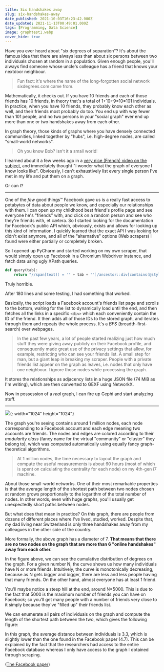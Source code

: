 ```yaml
---
title: Six handshakes away
slug: six-handshakes-away
date_published: 2021-10-03T16:23:42.000Z
date_updated: 2021-11-13T00:49:01.000Z
tags: [Programming, Data Science]
image: graphtest1.webp
cover_hide: true
---
```


Have you ever heard about "six degrees of separation"? It's about the famous idea that there are always less than about six persons between two individuals chosen at random in a population. Given enough people, you'll always find someone whose uncle's colleague has a friend that knows your nextdoor neighbour.

> Fun fact: it's where the name of the long-forgotten social network sixdegrees.com came from.

Mathematically, it checks out. If you have 10 friends and each of those friends has 10 friends, in theory that's a total of 1+10+9\*10=101 individuals. In practice, when you have 10 friends, they probably know each other as well, and their friends most probably do too. You end up with way fewer than 101 people, and no two persons in your "social graph" ever end up more than one or two handshakes away from each other.

In graph theory, those kinds of graphs where you have densely connected communities, linked together by "hubs", i.e. high-degree nodes, are called "small-world networks".

> Oh you know Bob? Isn't it a small world!

I learned about it a few weeks ago in a [very nice (French) video on the subject](https://www.youtube.com/watch?v=UX7YQ6m2r_o), and immediately thought "I wonder what the graph of everyone I know looks like". Obviously, I can't exhaustively list every single person I've met in my life and put them on a graph.

Or can I?

* * *

One of the _few_ good things™ Facebook gave us is a really fast access to petabytes of data about people we know, and especially our relationships with them. I can open up my childhood best friend's profile page and see everyone he's "friends" with, and click on a random person and see who they're friends with, et cætera. So I started looking for the documentation for Facebook's public API which, obviously, exists and allows for looking up this kind of information. I quickly learned that the exact API I was looking for didn't exist anymore, and all of the "alternative" options (Web scrapers) I found were either partially or completely broken.

So I opened up PyCharm and started working on my own scraper, that would simply open up Facebook in a Chromium Webdriver instance, and fetch data using ugly XPath queries.

```python
def query(tab):
    return "//span[text() = '" + tab + "']/ancestor::div[contains(@style, 'border-radius: max(0px, min(8px, ((100vw')]/div[1]/div[3]/div"
```
<label>Truly horrible.</label>

After 180 lines and some testing, I had something that worked.

Basically, the script loads a Facebook account's friends list page and scrolls to the bottom, waiting for the list to dynamically load until the end, and then fetches all the links in a specific `<div>` which each conveniently contain the ID of the friend. It then adds all of those IDs to the stored graph, and iterates through them and repeats the whole process. It's a _BFS_ (breadth-first-search) over webpages.

> In the past few years, a lot of people started realizing just how much stuff they were giving away publicly on their Facebook profile, and consequently made great use of the privacy settings that allow, for example, restricting who can see your friends list. A small step for man, but a giant leap in breaking my scraper.‌‌ People with a private friends list appear on the graph as leaves, i.e. nodes that only have one neighbour. I ignore those nodes while processing the graph.

It stores the relationships as adjacency lists in a huge JSON file (74 MiB as I'm writing), which are then converted to GEXF using NetworkX.

Now in possession of a _real_ graph, I can fire up Gephi and start analyzing stuff.

* * *

![](graphtest1.png){: width="1024" height="1024"}

The graph you're seeing contains around 1 million nodes, each node corresponding to a Facebook account and each edge meaning two accounts are friends. The nodes and edges are colored according to their _modularity class_ (fancy name for the virtual "community" or "cluster" they belong to), which was computed automatically using equally fancy graph-theoretical algorithms.

> At 1 million nodes, the time necessary to layout the graph and compute the useful measurements is about 60 hours (most of which is spent on calculating the centrality for each node) on my 4th-gen i7 machine.

About those small-world networks. One of their most remarkable properties is that the average length of the shortest path between two nodes chosen at random grows proportionally to the logarithm of the total number of nodes. In other words, even with huge graphs, you'll usually get unexpectedly short paths between nodes.

But what does that mean in practice? On this graph, there are people from dozens of different places where I've lived, studied, worked. Despite that, my dad living near Switzerland is only three handshakes away from my colleagues in the other side of the country.

More formally, the above graph has a diameter of 7. **That means that there are no two nodes on the graph that are more than 6 "online handshakes" away from each other.**

<div class="chart"><canvas id="chartId"></canvas></div>

In the figure above, we can see the cumulative distribution of degrees on the graph. For a given number N, the curve shows us how many individuals have N or more friends. Intuitively, the curve is monotonically decreasing, because as N gets bigger and bigger, there are less and less people having that many friends. On the other hand, almost everyone has at least 1 friend.

You'll maybe notice a steep hill at the end, around N=5000. This is due to the fact that 5000 is the maximum number of friends you can have on Facebook; so you'll get many people with a number of friends very close to it simply because they've "filled up" their friends list.

We can enumerate all pairs of individuals on the graph and compute the length of the shortest path between the two, which gives the following figure:

<div class="chart"><canvas id="chartId2"></canvas></div>

In this graph, the average distance between individuals is 3.3, which is slightly lower than the one found in the Facebook paper (4.7). This can be explained by the fact that the researchers had access to the entire Facebook database whereas I only have access to the graph I obtained through scraping.

([The Facebook paper](https://www.researchgate.net/publication/51956889_The_Anatomy_of_the_Facebook_Social_Graph))

<script src="https://cdnjs.cloudflare.com/ajax/libs/Chart.js/4.4.1/chart.umd.min.js" integrity="sha512-CQBWl4fJHWbryGE+Pc7UAxWMUMNMWzWxF4SQo9CgkJIN1kx6djDQZjh3Y8SZ1d+6I+1zze6Z7kHXO7q3UyZAWw==" crossorigin="anonymous" referrerpolicy="no-referrer"></script>
<script>
    Number.prototype.round = function(places) {
        return +(Math.round(this + "e+" + places)  + "e-" + places);
    }
    { 
        var ctx = document.getElementById("chartId2"); 
        const data = [{x:0,y:0},{x:1,y:0},{x:2,y:0.02164029644133546},{x:3,y:0.33374783537821007},{x:4,y:0.8191718380731313},{x:5,y:0.9967826746040519},{x:6,y:0.999994078542216},{x:7,y:1},{x:8,y:1}]; 
        const myChart = new Chart(ctx, { 
            type: 'scatter', 
            data: { 
                datasets: [{ 
                    label: "% of pairs within distance",
                    data: data,
                    showLine: true
                }]
            },
            options: { 
                maintainAspectRatio: false,
                scales: { 
                    x: { title: { text: 'Distance', display: true } }, 
                    y: { 
                        title: { text: 'Percentage', display: true },
                        ticks: { callback: function(value, index, values) { return (value*100).round(2) + "%"; } }
                    }
                },
                layout: {
                    padding: 20
                } 
            }
        });
    }
    fetch("https://gist.githubusercontent.com/zdimension/89be61734f4897cca6f974710d98dd51/raw/03a68de62c492dbbc70d5a0ab8849286cfcf57ff/data.json")
        .then(data => data.json())
        .then(function(data) { 
            var ctx = document.getElementById("chartId"); 
            var myChart = new Chart(ctx, { 
                type: 'scatter', 
                data: { 
                    datasets: [{ 
                        label: "Proportion of individuals that have N or more friends", 
                        data: data, 
                        showLine: true, 
                        pointRadius: 0, 
                        backgroundColor: '#1167b1', 
                        borderColor: '#1167b1' 
                    }] 
                },
                options: { 
                    maintainAspectRatio: false,
                    scales: { 
                        x: { type: 'logarithmic', title: { text: 'N', display: true } }, 
                        y: { 
                            type: 'logarithmic', title: { text: 'Percentage', display: true },
                            ticks: { callback: function(value, index, values) { return (value*100).round(4) + "%"; } },
                        }
                    },
                    layout: {
                        padding: 20
                    },
                    interaction: {
                        intersect: true,
                        mode: "nearest",
                    },
                } 
            }); 
        }); 
</script>
